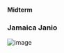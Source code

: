 #### Midterm

### Jamaica Janio

![image](https://github.com/jamaicajanio/Event-Driven-Programming/assets/164025042/b5424add-1e5a-490c-84cd-e3b383c2a349)
